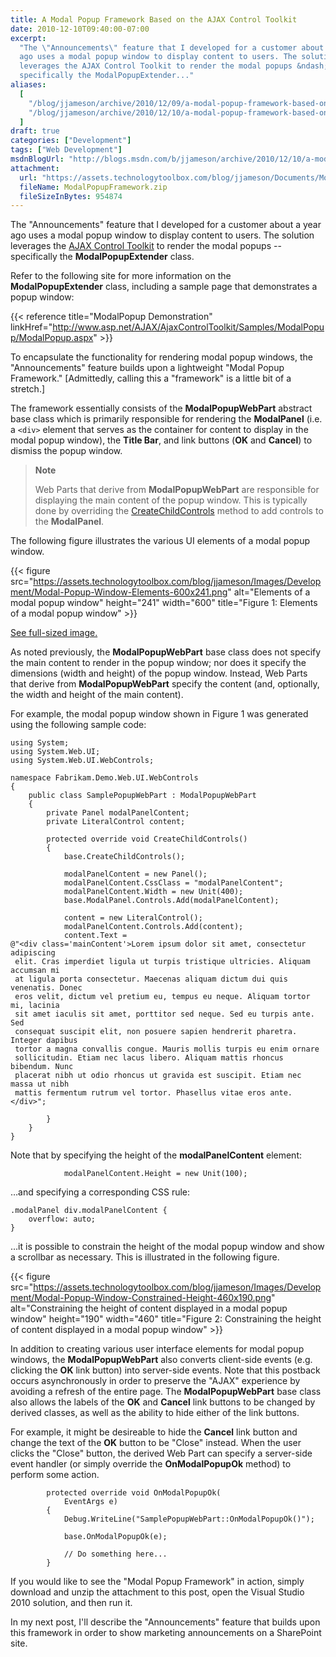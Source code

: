 ```yaml
---
title: A Modal Popup Framework Based on the AJAX Control Toolkit
date: 2010-12-10T09:40:00-07:00
excerpt:
  "The \"Announcements\" feature that I developed for a customer about a year
  ago uses a modal popup window to display content to users. The solution
  leverages the AJAX Control Toolkit to render the modal popups &ndash;
  specifically the ModalPopupExtender..."
aliases:
  [
    "/blog/jjameson/archive/2010/12/09/a-modal-popup-framework-based-on-the-ajax-control-toolkit.aspx",
    "/blog/jjameson/archive/2010/12/10/a-modal-popup-framework-based-on-the-ajax-control-toolkit.aspx",
  ]
draft: true
categories: ["Development"]
tags: ["Web Development"]
msdnBlogUrl: "http://blogs.msdn.com/b/jjameson/archive/2010/12/10/a-modal-popup-framework-based-on-the-ajax-control-toolkit.aspx"
attachment: 
  url: "https://assets.technologytoolbox.com/blog/jjameson/Documents/ModalPopupFramework.zip"
  fileName: ModalPopupFramework.zip
  fileSizeInBytes: 954874
---
```


The "Announcements" feature that I developed for a customer about a year ago
uses a modal popup window to display content to users. The solution leverages
the
[AJAX Control Toolkit](http://www.asp.net/AJAX/AjaxControlToolkit/Samples/Default.aspx)
to render the modal popups -- specifically the **ModalPopupExtender** class.

Refer to the following site for more information on the **ModalPopupExtender**
class, including a sample page that demonstrates a popup window:

{{< reference title="ModalPopup Demonstration"
linkHref="http://www.asp.net/AJAX/AjaxControlToolkit/Samples/ModalPopup/ModalPopup.aspx" >}}

To encapsulate the functionality for rendering modal popup windows, the
"Announcements" feature builds upon a lightweight "Modal Popup Framework."
[Admittedly, calling this a "framework" is a little bit of a stretch.]

The framework essentially consists of the **ModalPopupWebPart** abstract base
class which is primarily responsible for rendering the **ModalPanel** (i.e. a
`<div>` element that serves as the container for content to display in the modal
popup window), the **Title Bar**, and link buttons (**OK** and **Cancel**) to
dismiss the popup window.

> **Note**
>
> Web Parts that derive from **ModalPopupWebPart** are responsible for
> displaying the main content of the popup window. This is typically done by
> overriding the
> [CreateChildControls](http://msdn.microsoft.com/en-us/library/system.web.ui.control.createchildcontrols.aspx)
> method to add controls to the **ModalPanel**.

The following figure illustrates the various UI elements of a modal popup
window.

{{< figure
src="https://assets.technologytoolbox.com/blog/jjameson/Images/Development/Modal-Popup-Window-Elements-600x241.png"
alt="Elements of a modal popup window" height="241" width="600"
title="Figure 1: Elements of a modal popup window" >}}

[See full-sized image.](https://assets.technologytoolbox.com/blog/jjameson/Images/Development/Modal-Popup-Window-Elements-649x261.png)

As noted previously, the **ModalPopupWebPart** base class does not specify the
main content to render in the popup window; nor does it specify the dimensions
(width and height) of the popup window. Instead, Web Parts that derive from
**ModalPopupWebPart** specify the content (and, optionally, the width and height
of the main content).

For example, the modal popup window shown in Figure 1 was generated using the
following sample code:

```
using System;
using System.Web.UI;
using System.Web.UI.WebControls;

namespace Fabrikam.Demo.Web.UI.WebControls
{
    public class SamplePopupWebPart : ModalPopupWebPart
    {
        private Panel modalPanelContent;
        private LiteralControl content;

        protected override void CreateChildControls()
        {
            base.CreateChildControls();

            modalPanelContent = new Panel();
            modalPanelContent.CssClass = "modalPanelContent";
            modalPanelContent.Width = new Unit(400);
            base.ModalPanel.Controls.Add(modalPanelContent);

            content = new LiteralControl();
            modalPanelContent.Controls.Add(content);
            content.Text =
@"<div class='mainContent'>Lorem ipsum dolor sit amet, consectetur adipiscing
 elit. Cras imperdiet ligula ut turpis tristique ultricies. Aliquam accumsan mi
 at ligula porta consectetur. Maecenas aliquam dictum dui quis venenatis. Donec
 eros velit, dictum vel pretium eu, tempus eu neque. Aliquam tortor mi, lacinia
 sit amet iaculis sit amet, porttitor sed neque. Sed eu turpis ante. Sed
 consequat suscipit elit, non posuere sapien hendrerit pharetra. Integer dapibus
 tortor a magna convallis congue. Mauris mollis turpis eu enim ornare
 sollicitudin. Etiam nec lacus libero. Aliquam mattis rhoncus bibendum. Nunc
 placerat nibh ut odio rhoncus ut gravida est suscipit. Etiam nec massa ut nibh
 mattis fermentum rutrum vel tortor. Phasellus vitae eros ante.</div>";

        }
    }
}
```

Note that by specifying the height of the **modalPanelContent** element:

```
            modalPanelContent.Height = new Unit(100);
```

&hellip;and specifying a corresponding CSS rule:

```
.modalPanel div.modalPanelContent {
    overflow: auto;
}
```

&hellip;it is possible to constrain the height of the modal popup window and
show a scrollbar as necessary. This is illustrated in the following figure.

{{< figure
src="https://assets.technologytoolbox.com/blog/jjameson/Images/Development/Modal-Popup-Window-Constrained-Height-460x190.png"
alt="Constraining the height of content displayed in a modal popup window"
height="190" width="460"
title="Figure 2: Constraining the height of content displayed in a modal popup window" >}}

In addition to creating various user interface elements for modal popup windows,
the **ModalPopupWebPart** also converts client-side events (e.g. clicking the
**OK** link button) into server-side events. Note that this postback occurs
asynchronously in order to preserve the "AJAX" experience by avoiding a refresh
of the entire page. The **ModalPopupWebPart** base class also allows the labels
of the **OK** and **Cancel** link buttons to be changed by derived classes, as
well as the ability to hide either of the link buttons.

For example, it might be desireable to hide the **Cancel** link button and
change the text of the **OK** button to be "Close" instead. When the user clicks
the "Close" button, the derived Web Part can specify a server-side event handler
(or simply override the **OnModalPopupOk** method) to perform some action.

```
        protected override void OnModalPopupOk(
            EventArgs e)
        {
            Debug.WriteLine("SamplePopupWebPart::OnModalPopupOk()");

            base.OnModalPopupOk(e);

            // Do something here...
        }
```

If you would like to see the "Modal Popup Framework" in action, simply download
and unzip the attachment to this post, open the Visual Studio 2010 solution, and
then run it.

In my next post, I'll describe the "Announcements" feature that builds upon this
framework in order to show marketing announcements on a SharePoint site.
